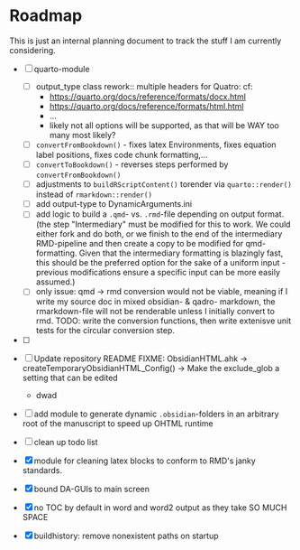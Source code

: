 # Roadmap

This is just an internal planning document to track the stuff I am currently considering.

- [ ] quarto-module
  - [ ] output_type class rework:: multiple headers for Quatro: cf:
    - <https://quarto.org/docs/reference/formats/docx.html>
    - <https://quarto.org/docs/reference/formats/html.html>
    - ...
    - likely not all options will be supported, as that will be WAY too many most likely?
  - [ ] `convertFromBookdown()` - fixes latex Environments, fixes equation label positions, fixes code chunk formatting,...
  - [ ] `convertToBookdown()` - reverses steps performed by `convertFromBookdown()`
  - [ ] adjustments to `buildRScriptContent()` torender via `quarto::render()` instead of `rmarkdown::render()`
  - [ ] add output-type to DynamicArguments.ini
  - [ ] add logic to build a `.qmd`- vs. `.rmd`-file depending on output format. (the step "Intermediary" must be modified for this to work. We could either fork and do both, or we finish to the end of the intermediary RMD-pipeline and then create a copy to be modified for qmd-formatting. Given that the intermediary formatting is blazingly fast, this should be the preferred option for the sake of a uniform input - previous modifications ensure a specific input can be more easily assumed.)
  - [ ] only issue: qmd → rmd conversion would not be viable, meaning if I write my source doc in mixed obsidian- & qadro- markdown, the rmarkdown-file will not be renderable unless I initially convert to rmd. TODO: write the conversion functions, then write extenisve unit tests for the circular conversion step.

- [ ]

- [ ] Update repository README
FIXME: ObsidianHTML.ahk -> createTemporaryObsidianHTML_Config() -> Make the exclude_glob a setting that can be edited
  - dwad
- [ ] add module to generate dynamic `.obsidian`-folders in an arbitrary root of the manuscript to speed up OHTML runtime
- [ ] clean up todo list
- [X] module for cleaning latex blocks to conform to RMD's janky standards.
- [x] bound DA-GUIs to main screen
- [x] no TOC by default in word and word2 output as they take SO MUCH SPACE
- [x] buildhistory: remove nonexistent paths on startup
